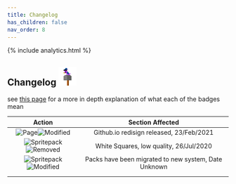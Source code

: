 ```yaml
---
title: Changelog
has_children: false
nav_order: 8
---
```


{% include analytics.html %}

## Changelog ![birb](../assets/images/Birb.png)
see [this page](../Pages/badges.md) for a more in depth explanation of what each of the badges mean

|  Action  |  Section Affected  |
|:-:|:-:|
|  ![Page](https://img.shields.io/badge/-Page-yellow)![Modified](https://img.shields.io/badge/-Modified-orange)  |  Github.io redisign released, 23/Feb/2021  |
|  ![Spritepack](https://img.shields.io/badge/-Spritepack-blue)![Removed](https://img.shields.io/badge/-Removed-red)  |  White Squares, low quality, 26/Jul/2020  |
|  ![Spritepack](https://img.shields.io/badge/-Spritepack-blue)![Modified](https://img.shields.io/badge/-Modified-orange)  |  Packs have been migrated to new system, Date Unknown |
|    |    |
|    |    |
